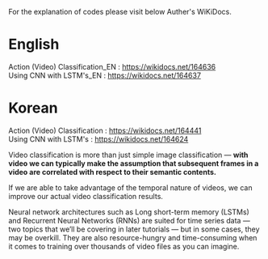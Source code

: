 For the explanation of codes please visit below Auther's WiKiDocs.

# English

Action (Video) Classification_EN : https://wikidocs.net/164636   
Using CNN with LSTM's_EN : https://wikidocs.net/164637   

# Korean

Action (Video) Classification : https://wikidocs.net/164441   
Using CNN with LSTM's : https://wikidocs.net/164624   

Video classification is more than just simple image classification — **with video we can typically make the assumption that subsequent frames in a video are correlated with respect to their semantic contents.**

If we are able to take advantage of the temporal nature of videos, we can improve our actual video classification results.

Neural network architectures such as Long short-term memory (LSTMs) and Recurrent Neural Networks (RNNs) are suited for time series data — two topics that we’ll be covering in later tutorials — but in some cases, they may be overkill. They are also resource-hungry and time-consuming when it comes to training over thousands of video files as you can imagine.
